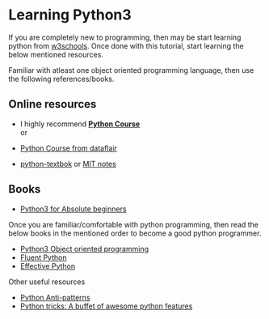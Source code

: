 # Learning Python3

If you are completely new to programming, then may be start learning python from [w3schools](https://www.w3schools.com/python/default.asp). Once done with this tutorial, start learning the below mentioned resources.

Familiar with atleast one object oriented programming language, then use the following references/books.

## Online resources

* I highly recommend [**Python Course**](https://www.python-course.eu/python3_history_and_philosophy.php)  
or
* [Python Course from dataflair](https://data-flair.training/blogs/python-tutorials-home/)

* [python-textbok](https://python-textbok.readthedocs.io/en/1.0) or [MIT notes](https://www.cs.uct.ac.za/mit_notes/python/)

## Books

* [Python3 for Absolute beginners](https://www.amazon.in/Python-Absolute-Beginners-Tim-Hall/dp/1430216328)

Once you are familiar/comfortable with python programming, then read the below books in the mentioned order to become a good python programmer.

* [Python3 Object oriented programming](https://www.amazon.in/dp/B005O9OFWQ/ref=dp-kindle-redirect?_encoding=UTF8&btkr=1)
* [Fluent Python](https://www.amazon.in/Fluent-Python-Luciano-Ramalho/dp/1491946008)
* [Effective Python](https://effectivepython.com/)

Other useful resources

* [Python Anti-patterns](https://docs.quantifiedcode.com/python-anti-patterns/)
* [Python tricks: A buffet of awesome python features](https://www.amazon.in/dp/B0785Q7GSY/ref=dp-kindle-redirect?_encoding=UTF8&btkr=1)
